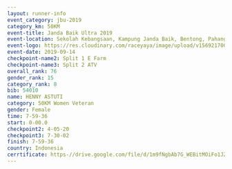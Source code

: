 ```yaml
---
layout: runner-info 
event_category: jbu-2019 
category_km: 50KM 
event-title: Janda Baik Ultra 2019
event-location: Sekolah Kebangsaan, Kampung Janda Baik, Bentong, Pahang, Malaysia 
event-logo: https://res.cloudinary.com/raceyaya/image/upload/v1569217009/logo/janda-baik_vch1pc.jpg 
event-date: 2019-09-14 
checkpoint-name2: Split 1 E Farm 
checkpoint-name3: Split 2 ATV 
overall_rank: 76
gender_rank: 15
category_rank: 8
bib: 54010
name: HENNY ASTUTI
category: 50KM Women Veteran
gender: Female
time: 7-59-36
start: 0-00.0
checkpoint2: 4-05-20
checkpoint3: 7-30-02
finish: 7-59-36
country: Indonesia
cerrtificate: https-//drive.google.com/file/d/1m9fNgbAb7G_WEBitMOiFo1JZEyoTOwYf/view?usp=sharing
---
```

